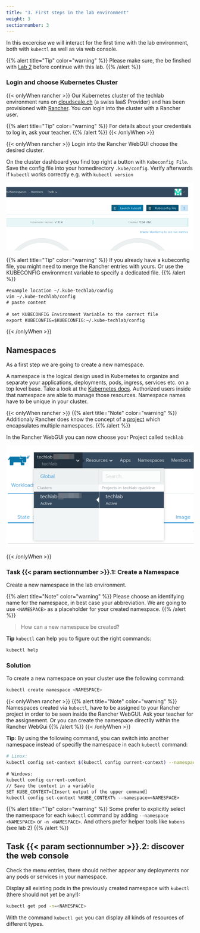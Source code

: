 ```yaml
---
title: "3. First steps in the lab environment"
weight: 3
sectionnumber: 3
---
```



In this excercise we will interact for the first time with the lab environment, both with `kubectl` as well as via web console.

{{% alert title="Tip" color="warning" %}}
Please make sure, the be finshed with [Lab 2](../02.0/) before continue with this lab.
{{% /alert %}}


### Login and choose Kubernetes Cluster

{{< onlyWhen rancher >}}
Our Kubernetes cluster of the techlab environment runs on [cloudscale.ch](https://cloudscale.ch) (a swiss IaaS Provider) and has been provisioned with [Rancher](https://rancher.com/). You can login into the cluster with a Rancher user.

{{% alert title="Tip" color="warning" %}}
For details about your credentials to log in, ask your teacher.
{{% /alert %}}
{{< /onlyWhen >}}

{{< onlyWhen rancher >}}
Login into the Rancher WebGUI choose the desired cluster.

On the cluster dashboard you find top right a button with `Kubeconfig File`. Save the config file into your homedirectory `.kube/config`. Verify afterwards if `kubectl` works correctly e.g. with `kubectl version`

![Download Kubeconfig File](kubectlconfigfilebutton.png)

{{% alert title="Tip" color="warning" %}}
If you already have a kubeconfig file, you might need to merge the Rancher entries with yours. Or use the KUBECONFIG environment variable to specify a dedicated file.
{{% /alert %}}

```
#example location ~/.kube-techlab/config
vim ~/.kube-techlab/config
# paste content

# set KUBECONFIG Environment Variable to the correct file
export KUBECONFIG=$KUBECONFIG:~/.kube-techlab/config
```

{{< /onlyWhen >}}


## Namespaces

As a first step we are going to create a new namespace.

A namespace is the logical design used in Kubernetes to organize and separate your applications, deployments, pods, ingress, services etc. on a top level base. Take a look at the [Kubernetes docs](https://kubernetes.io/docs/concepts/overview/working-with-objects/namespaces/). Authorized users inside that namespace are able to manage those resources. Namespace names have to be unique in your cluster.

{{< onlyWhen rancher >}}
{{% alert title="Note" color="warning" %}}
Additionaly Rancher does know the concept of a [project](https://rancher.com/docs/rancher/v2.x/en/cluster-admin/projects-and-namespaces/) which encapsulates multiple namespaces.
{{% /alert %}}

In the Rancher WebGUI you can now choose your Project called `techlab`

![Rancher Project](chooseproject.png)

{{< /onlyWhen >}}


### Task {{< param sectionnumber >}}.1: Create a Namespace

Create a new namespace in the lab environment.

{{% alert title="Note" color="warning" %}}
Please choose an identifying name for the namespace, in best case your abbreviation. We are going to use `<NAMESPACE>` as a placeholder for your created namespace.
{{% /alert %}}

> How can a new namespace be created?

**Tip** `kubectl` can help you to figure out the right commands:

```bash
kubectl help
```


### Solution

To create a new namespace on your cluster use the following command:

```bash
kubectl create namespace <NAMESPACE>
```

{{< onlyWhen rancher >}}
{{% alert title="Note" color="warning" %}}
Namespaces created via `kubectl`, have to be assigned to your Rancher project in order to be seen inside the Rancher WebGUI. Ask your teacher for the assignement. Or you can create the namespace directlly within the Rancher WebGui
{{% /alert %}}
{{< /onlyWhen >}}

**Tip:** By using the following command, you can switch into another namespace instead of specifly the namespace in each `kubectl` command:

```bash
# Linux:
kubectl config set-context $(kubectl config current-context) --namespace=<NAMESPACE>
```

```
# Windows:
kubectl config current-context
// Save the context in a variable
SET KUBE_CONTEXT=[Insert output of the upper command]
kubectl config set-context %KUBE_CONTEXT% --namespace=<NAMESPACE>
```

{{% alert title="Tip" color="warning" %}}
Some prefer to explicitly select the namespace for each `kubectl` command by adding `--namespace <NAMESPACE>`
or `-n <NAMESPACE>`. And others prefer helper tools like `kubens` (see lab 2)
{{% /alert %}}


## Task {{< param sectionnumber >}}.2: discover the web console

Check the menu entries, there should neither appear any deployments nor any pods or services in your namespace.

Display all existing pods in the previously created namespace with `kubectl`  (there should not yet be any!):

```bash
kubectl get pod -n=<NAMESPACE>
```

With the command `kubectl get` you can display all kinds of resources of different types.
